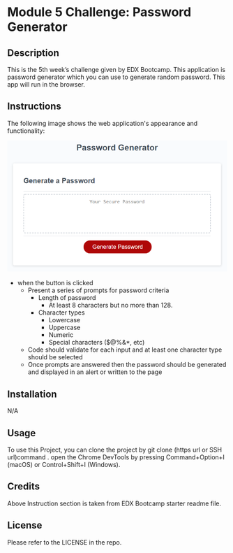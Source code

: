# Module 5 Challenge: Password Generator

## Description

This is the 5th week’s challenge given by EDX Bootcamp. This application is password generator which you can use to generate random password. This app will run in the browser.

## Instructions

The following image shows the web application's appearance and functionality:

![password generator demo](./assets/05-javascript-challenge-demo.png)

- when the button is clicked
  - Present a series of prompts for password criteria
    - Length of password
      - At least 8 characters but no more than 128.
    - Character types
      - Lowercase
      - Uppercase
      - Numeric
      - Special characters ($@%&\*, etc)
  - Code should validate for each input and at least one character type should be selected
  - Once prompts are answered then the password should be generated and displayed in an alert or written to the page

## Installation

N/A

## Usage

To use this Project, you can clone the project by git clone (https url or SSH url)command . open the Chrome DevTools by pressing Command+Option+I (macOS) or Control+Shift+I (Windows).

## Credits

Above Instruction section is taken from EDX Bootcamp starter readme file.

## License

Please refer to the LICENSE in the repo.
